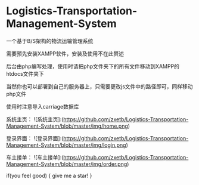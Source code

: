# Logistics-Transportation-Management-System
一个基于B/S架构的物流运输管理系统

需要预先安装XAMPP软件，安装及使用不在此赘述

后台由php编写处理，使用时请把php文件夹下的所有文件移动到XAMPP的htdocs文件夹下

当然你也可以部署到自己的服务器上，只需要更改js文件中的路径即可，同样移动php文件

使用时注意导入carriage数据库

系统主页：
![系统主页]:(https://github.com/zxetb/Logistics-Transportation-Management-System/blob/master/img/home.png)

登录界面：
![登录界面]:(https://github.com/zxetb/Logistics-Transportation-Management-System/blob/master/img/login.png)

车主接单：
![车主接单]:(https://github.com/zxetb/Logistics-Transportation-Management-System/blob/master/img/order.png)

if(you feel good)
{
   give me a star!
}
